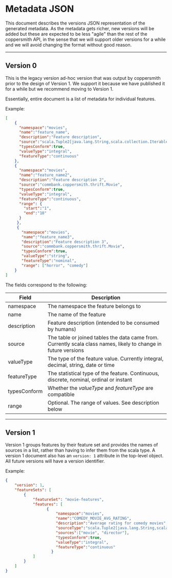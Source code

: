 # Metadata JSON

This document describes the versions JSON representation of the generated metadata.
As the metadata gets richer, new versions will be added but these are expected to
be less "agile" than the rest of the coppersmith API, in the sense that we will
support older versions for a while and we will avoid changing the format without
good reason.

---

## Version 0

This is the legacy version ad-hoc version that was output by coppersmith prior
to the design of Version 1. We support it because we have published it for a while
but we recommend moving to Version 1.

Essentially, entire document is a list of metadata for individual features.

Example:

```json
[
    {
      "namespace":"movies",
      "name":"feature_name",
      "description":"Feature description",
      "source":"scala.Tuple2[java.lang.String,scala.collection.Iterable[scala.Tuple2[commbank.coppersmith.thrift.Movie,scala.Long]]]",
      "typesConform":true,
      "valueType":"integral",
      "featureType":"continuous"
    },
    {
      "namespace":"movies",
      "name":"feature_name2",
      "description":"Feature description 2",
      "source":"commbank.coppersmith.thrift.Movie",
      "typesConform":true,
      "valueType":"integral",
      "featureType":"continuous",
      "range": {
        "start":"1",
        "end":"10"
      }
     },
     {
       "namespace":"movies",
       "name":"feature_name3",
       "description":"Feature description 3",
       "source":"commbank.coppersmith.thrift.Movie",
       "typesConform":true,
       "valueType":"string",
       "featureType":"nominal",
       "range": ["horror", "comedy"]
    }
]
```

The fields correspond to the following:

| Field        | Description                                            
|--------------|--------------------------------------------------------
| namespace    | The namespace the feature belongs to                   
| name         | The name of the feature                                
| description  | Feature description (intended to be consumed by humans)
| source       | The table or joined tables the data came from. Currently scala class names, likely to change in future versions
| valueType    | The type of the feature value. Currently integral, decimal, string, date or time
| featureType  | The statistical type of the feature. Continuous, discrete, nominal, ordinal or instant
| typesConform | Whether the *valueType* and *featureType* are compatible
| range        | Optional. The range of values. See description below

---

## Version 1

Version 1 groups features by their feature set and provides the names of sources in
a list, rather than having to infer them from the scala type. A version 1 document also
has an `version: 1` attribute in the top-level object. All future versions will
have a version identifier.

Example:

```json
{
    "version": 1,
    "featureSets": [
        {
            "featureSet": "movie-features",
            "features": [
                  {
                      "namespace":"movies",
                      "name":"COMEDY_MOVIE_AVG_RATING",
                      "description":"Average rating for comedy movies",
                      "sourceType":"scala.Tuple2[java.lang.String,scala.collection.Iterable[scala.Tuple2[commbank.coppersmith.thrift.Movie,commbank.coppersmith.thrift.Director]]]",
                      "sources":["movie", "director"],
                      "typesConform":true,
                      "valueType":"integral",
                      "featureType":"continuous"
                    }
            ]
        }
    ]
}
```
